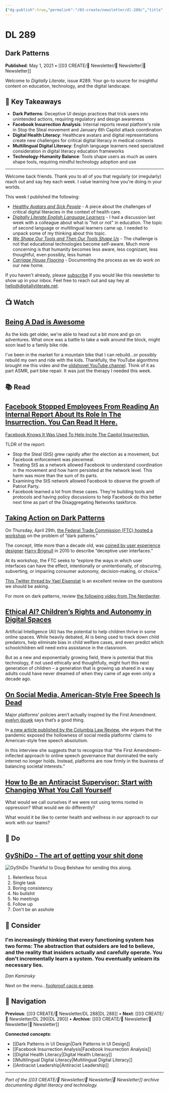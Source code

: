 ```yaml
---
{"dg-publish":true,"permalink":"/03-create/newsletter/dl-289/","title":"Dark Patterns","tags":["dark-patterns","facebook-insurrection","digital-health-literacy","english-language-learners","technology-humanity","parenting-technology"],"created":"2021-05-01","updated":"2025-07-30"}
---
```



# DL 289
## Dark Patterns

**Published**: May 1, 2021 • [[03 CREATE/📧 Newsletter/📧 Newsletter\|📧 Newsletter]]

Welcome to *Digitally Literate*, issue #289. Your go-to source for insightful content on education, technology, and the digital landscape.

## 🔖 Key Takeaways
- **Dark Patterns**: Deceptive UI design practices that trick users into unintended actions, requiring regulatory and design awareness
- **Facebook Insurrection Analysis**: Internal reports reveal platform's role in Stop the Steal movement and January 6th Capitol attack coordination
- **Digital Health Literacy**: Healthcare avatars and digital representations create new challenges for critical digital literacy in medical contexts
- **Multilingual Digital Literacy**: English language learners need specialized consideration in digital literacy education frameworks
- **Technology-Humanity Balance**: Tools shape users as much as users shape tools, requiring mindful technology adoption and use

---

Welcome back friends. Thank you to all of you that regularly (or irregularly) reach out and say hey each week. I value learning how you're doing in your worlds.

This week I published the following:

- [*Healthy Avatars and Sick People*](https://wiobyrne.com/healthy-avatars-and-sick-people/) \- A piece about the challenges of critical digital literacies in the context of health care.
- [*Digitally Literate English Language Learners*](https://wiobyrne.com/digitally-literate-english-language-learners/) \- I had a discussion last week with a colleague about what is "hot or not" in education. The topic of second language or multilingual learners came up. I needed to unpack some of my thinking about this topic. 
- [*We Shape Our Tools and Then Our Tools Shape Us*](https://wiobyrne.com/our-tools-shape-us/) \- The challenge is not that educational technologies become self-aware. Much more concerning is that humanity becomes less aware, less cognizant, less thoughtful, even possibly, less human
- [*Carriage House Flooring*](https://wiobyrne.com/carriage-house-flooring/) \- Documenting the process as we do work on our new home.

If you haven't already, please [subscribe](https://digitallyliterate.net/subscribe/) if you would like this newsletter to show up in your inbox. Feel free to reach out and say hey at [hello@digitallyliterate.net](mailto:hello@digitallyliterate.net).

## 📺 Watch

## [Being A Dad is Awesome](https://www.youtube.com/watch?v=F_hHTpyVlHE)

As the kids get older, we're able to head out a bit more and go on adventures. What once was a battle to take a walk around the block, might soon lead to a family bike ride.

I've been in the market for a mountain bike that I can rebuild...or possibly rebuild my own and ride with the kids. Thankfully, the YouTube algorithms brought me this video and the [oldshovel YouTube channel](https://www.youtube.com/channel/UCzrVDkt2zx2JFfJb-ipGk8A). Think of it as part ASMR, part bike repair. It was just the therapy I needed this week.  

## 📚 Read

## [Facebook Stopped Employees From Reading An Internal Report About Its Role In The Insurrection. You Can Read It Here.](https://www.buzzfeednews.com/article/ryanmac/full-facebook-stop-the-steal-internal-report)

[Facebook Knows It Was Used To Help Incite The Capitol Insurrection.](https://www.buzzfeednews.com/article/craigsilverman/facebook-failed-stop-the-steal-insurrection)

TLDR of the report:
- Stop the Steal (StS) grew rapidly after the election as a movement, but Facebook enforcement was piecemeal.
- Treating StS as a network allowed Facebook to understand coordination in the movement and how harm persisted at the network level. This harm was more than the sum of its parts.
- Examining the StS network allowed Facebook to observe the growth of Patriot Party.
- Facebook learned a lot from these cases. They're building tools and protocols and having policy discussions to help Facebook do this better next time as part of the Disaggregating Networks taskforce.

## [Taking Action on Dark Patterns](https://techpolicy.press/taking-action-on-dark-patterns/)

On Thursday, April 29th, [the Federal Trade Commission (FTC)  hosted a workshop](https://www.ftc.gov/news-events/events-calendar/bringing-dark-patterns-light-ftc-workshop) on the problem of “dark patterns.” 

The concept, little more than a decade old, was [coined by user experience designer](https://alistapart.com/article/dark-patterns-deception-vs.-honesty-in-ui-design/) [Harry Brignull](https://90percentofeverything.com/) in 2010 to describe “deceptive user interfaces.” 

At its workshop, the FTC seeks to “explore the ways in which user interfaces can have the effect, intentionally or unintentionally, of obscuring, subverting, or impairing consumer autonomy, decision-making, or choice.”

[This Twitter thread by Yael Eisenstat](https://twitter.com/YaelEisenstat/status/1386815387552133127) is an excellent review on the questions we should be asking. 

For more on dark patterns, review [the following video from The Nerdwriter](https://www.youtube.com/watch?v=kxkrdLI6e6M). 

## [Ethical AI? Children’s Rights and Autonomy in Digital Spaces](https://blogs.lse.ac.uk/parenting4digitalfuture/2021-04-28/children-and-ai/)

Artificial Intelligence (AI) has the potential to help children thrive in some online spaces. While heavily debated, AI is being used to track down child predators, help eliminate bias in child welfare cases, and even predict which schoolchildren will need extra assistance in the classroom. 

But as a new and exponentially growing field, there is potential that this technology, if not used ethically and thoughtfully, might hurt this next generation of children – a generation that is growing up shared in a way adults could have never dreamed of when they came of age even only a decade ago.

## [On Social Media, American-Style Free Speech Is Dead](https://www.wired.com/story/on-social-media-american-style-free-speech-is-dead/)

Major platforms’ policies aren’t actually inspired by the First Amendment. [evelyn douek](https://www.evelyndouek.com/) says that’s a good thing.

In [a new article published by the Columbia Law Review](https://columbialawreview.org/content/governing-online-speech-from-posts-as-trumps-to-proportionality-and-probability/), she argues that the pandemic exposed the hollowness of social media platforms’ claims to American-style free speech absolutism. 

In this interview she suggests that to recognize that “the First Amendment–inflected approach to online speech governance that dominated the early internet no longer holds. Instead, platforms are now firmly in the business of balancing societal interests.”

## [How to Be an Antiracist Supervisor: Start with Changing What You Call Yourself](https://nonprofitquarterly.org/how-to-be-an-antiracist-supervisor-start-with-changing-what-you-call-yourself/)

What would we call ourselves if we were not using terms rooted in oppression? What would we do differently?

What would it be like to center health and wellness in our approach to our work with our teams?

## 🔨 Do

## [GyShiDo - The art of getting your shit done](https://gyshido.com/)

![GyShiDo](https://gyshido.com/assets/img/rule5.svg)
Thankful to Doug Belshaw for sending this along. 

1. Relentless focus
2. Single task
3. Boring consistency
4. No bullshit
5. No meetings
6. Follow up
7. Don't be an asshole

## 🤔 Consider

### I'm increasingly thinking that every functioning system has two forms: The abstraction that outsiders are led to believe, and the reality that insiders actually and carefully operate. You don't incrementally learn a system. You eventually unlearn its necessary lies.

*Dan Kaminsky*

Next on the menu...[foolproof cacio e pepe](https://smittenkitchen.com/2018/09/foolproof-cacio-e-pepe/).

## 🔗 Navigation

**Previous**: [[03 CREATE/📧 Newsletter/DL 288\|DL 288]] • **Next**: [[03 CREATE/📧 Newsletter/DL 290\|DL 290]] • **Archive**: [[03 CREATE/📧 Newsletter/📧 Newsletter\|📧 Newsletter]]

**Connected concepts**:
- [[Dark Patterns in UI Design\|Dark Patterns in UI Design]]
- [[Facebook Insurrection Analysis\|Facebook Insurrection Analysis]]
- [[Digital Health Literacy\|Digital Health Literacy]]
- [[Multilingual Digital Literacy\|Multilingual Digital Literacy]]
- [[Antiracist Leadership\|Antiracist Leadership]]

---

*Part of the [[03 CREATE/📧 Newsletter/📧 Newsletter\|📧 Newsletter]] archive documenting digital literacy and technology.*